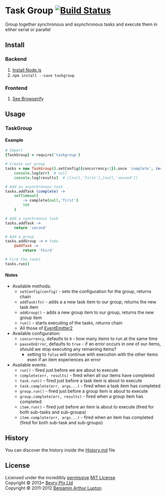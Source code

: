 # Task Group [![Build Status](https://secure.travis-ci.org/bevry/taskgroup.png?branch=master)](http://travis-ci.org/bevry/taskgroup)
Group together synchronous and asynchronous tasks and execute them in either serial or parallel



## Install

### Backend

1. [Install Node.js](http://bevry.me/node/install)
2. `npm install --save taskgroup`

### Frontend

1. [See Browserify](http://browserify.org/)



## Usage

### TaskGroup

#### Example

``` coffeescript
# Import
{TaskGroup} = require('taskgroup')

# Create our group
tasks = new TaskGroup().setConfig({concurrency:1}).once 'complete', (err,results) ->
	console.log(err)  # null
	console.log(results)  # [[null,'first'],[null,'second']]

# Add an asynchronous task
tasks.addTask (complete) ->
	setTimeout(
		-> complete(null,'first')
		500
	)

# Add a synchronous task
tasks.addTask ->
	return 'second'

# Add a group
tasks.addGroup -> # todo
	@addTask ->
		return 'third'

# Fire the tasks
tasks.run()
```

#### Notes

- Available methods:
	- `setConfig(config)` - sets the configuration for the group, returns chain
	- `addTask(fn)` - adds a a new task item to our group, returns the new task item
	- `addGroup()` - adds a new group item to our group, returns the new group item
	- `run()` - starts executing of the tasks, returns chain
	- All those of [EventEmitter2](https://github.com/hij1nx/EventEmitter2)
- Available configuration:
	- `concurrency`, defaults to `0` - how many items to run at the same time
	- `pauseOnError`, defaults to `true` - if an error occurs in one of our items, should we stop executing any remaining items?
		- setting to `false` will continue with execution with the other items even if an item experiences an error
- Available events:
	- `run()` - fired just before we are about to execute
	- `complete(err, results)` - fired when all our items have completed
	- `task.run()` - fired just before a task item is about to execute
	- `task.complete(err, args...)` - fired when a task item has completed
	- `group.run()` - fired just before a group item is about to execute
	- `group.complete(err, results)` - fired when a group item has completed
	- `item.run()` - fired just before an item is about to execute (fired for both sub-tasks and sub-groups)
	- `item.complete(err, args...)` - fired when an item has completed (fired for both sub-task and sub-groups)

## History
You can discover the history inside the [History.md](https://github.com/bevry/taskgroup/blob/master/History.md#files) file



## License
Licensed under the incredibly [permissive](http://en.wikipedia.org/wiki/Permissive_free_software_licence) [MIT License](http://creativecommons.org/licenses/MIT/)
<br/>Copyright © 2013+ [Bevry Pty Ltd](http://bevry.me)
<br/>Copyright © 2011-2012 [Benjamin Arthur Lupton](http://balupton.com)
